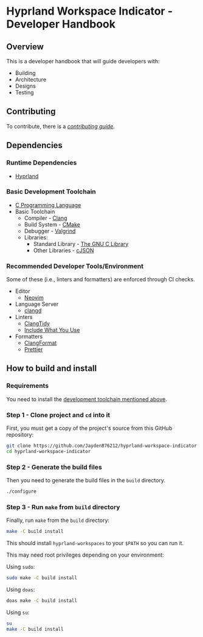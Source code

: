 # Hyprland Workspace Indicator - Developer Handbook

## Overview

This is a developer handbook that will guide developers with:

- Building
- Architecture
- Designs
- Testing

## Contributing

To contribute, there is a [_contributing guide_](CONTRIBUTING.md).

## Dependencies

### Runtime Dependencies

- [Hyprland](https://github.com/hyprwm/Hyprland)

### Basic Development Toolchain

- [C Programming Language](https://www.c-language.org/)
- Basic Toolchain
    - Compiler - [Clang](https://clang.llvm.org/)
    - Build System - [CMake](https://cmake.org/)
    - Debugger - [Valgrind](https://valgrind.org/)
    - Libraries:
        - Standard Library - [The GNU C Library](https://www.gnu.org/software/libc/)
        - Other Libraries - [cJSON](https://github.com/DaveGamble/cJSON)

### Recommended Developer Tools/Environment

Some of these (i.e., linters and formatters) are enforced through CI checks.

- Editor
    - [Neovim](https://neovim.io/)
- Language Server
    - [clangd](https://clangd.llvm.org/)
- Linters
    - [ClangTidy](https://clang.llvm.org/extra/clang-tidy/)
    - [Include What You Use](https://github.com/include-what-you-use/include-what-you-use)
- Formatters
    - [ClangFormat](https://clang.llvm.org/docs/ClangFormat.html)
    - [Prettier](https://prettier.io/)

## How to build and install

### Requirements

You need to install the [development toolchain mentioned above](DEVELOPER.md#basic-development-toolchain).

### Step 1 - Clone project and `cd` into it

First, you must get a copy of the project's source from this GitHub repository:

```sh
git clone https://github.com/Jayden876212/hyprland-workspace-indicator
cd hyprland-workspace-indicator
```

### Step 2 - Generate the build files

Then you need to generate the build files in the `build` directory.

```sh
./configure
```

### Step 3 - Run `make` from `build` directory

Finally, run `make` from the `build` directory:

```sh
make -C build install
```

This should install `hyprland-workspaces` to your `$PATH` so you can run it.

This may need root privileges depending on your environment:

Using `sudo`:

```sh
sudo make -C build install
```

Using `doas`:

```sh
doas make -C build install
```

Using `su`:

```sh
su
make -C build install
```
